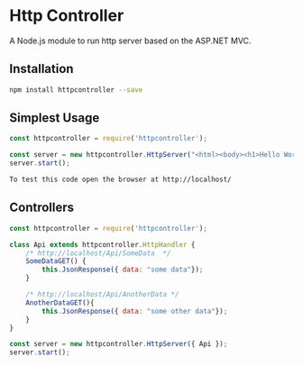 # Http Controller
A Node.js module to run http server based on the ASP.NET MVC.
## Installation 
```sh
npm install httpcontroller --save
```
## Simplest Usage
```javascript
const httpcontroller = require('httpcontroller');

const server = new httpcontroller.HttpServer("<html><body><h1>Hello World!</h1></body></html>");
server.start();
```
```sh
To test this code open the browser at http://localhost/
```

## Controllers
```javascript
const httpcontroller = require('httpcontroller');

class Api extends httpcontroller.HttpHandler {
    /* http://localhost/Api/SomeData  */
    SomeDataGET() { 
        this.JsonResponse({ data: "some data"});
    }

    /* http://localhost/Api/AnotherData */
    AnotherDataGET(){
        this.JsonResponse({ data: "some other data"});
    }
}

const server = new httpcontroller.HttpServer({ Api });
server.start();
```